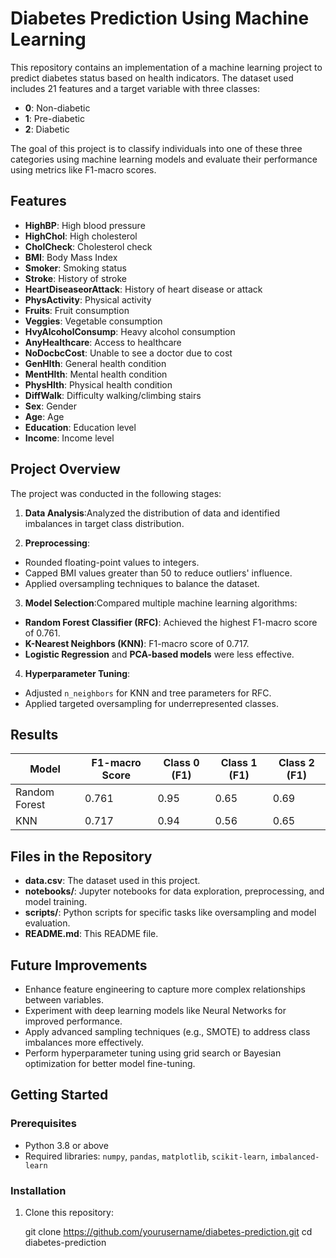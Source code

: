 # Diabetes Prediction Using Machine Learning

This repository contains an implementation of a machine learning project to predict diabetes status based on health indicators. The dataset used includes 21 features and a target variable with three classes:

* **0**: Non-diabetic
* **1**: Pre-diabetic
* **2**: Diabetic

The goal of this project is to classify individuals into one of these three categories using machine learning models and evaluate their performance using metrics like F1-macro scores.

## Features

* **HighBP**: High blood pressure
* **HighChol**: High cholesterol
* **CholCheck**: Cholesterol check
* **BMI**: Body Mass Index
* **Smoker**: Smoking status
* **Stroke**: History of stroke
* **HeartDiseaseorAttack**: History of heart disease or attack
* **PhysActivity**: Physical activity
* **Fruits**: Fruit consumption
* **Veggies**: Vegetable consumption
* **HvyAlcoholConsump**: Heavy alcohol consumption
* **AnyHealthcare**: Access to healthcare
* **NoDocbcCost**: Unable to see a doctor due to cost
* **GenHlth**: General health condition
* **MentHlth**: Mental health condition
* **PhysHlth**: Physical health condition
* **DiffWalk**: Difficulty walking/climbing stairs
* **Sex**: Gender
* **Age**: Age
* **Education**: Education level
* **Income**: Income level

## Project Overview

The project was conducted in the following stages:

1. **Data Analysis**:Analyzed the distribution of data and identified imbalances in target class distribution.
  
2. **Preprocessing**:
  
  * Rounded floating-point values to integers.
  * Capped BMI values greater than 50 to reduce outliers' influence.
  * Applied oversampling techniques to balance the dataset.
3. **Model Selection**:Compared multiple machine learning algorithms:
  
  * **Random Forest Classifier (RFC)**: Achieved the highest F1-macro score of 0.761.
  * **K-Nearest Neighbors (KNN)**: F1-macro score of 0.717.
  * **Logistic Regression** and **PCA-based models** were less effective.
4. **Hyperparameter Tuning**:
  
  * Adjusted `n_neighbors` for KNN and tree parameters for RFC.
  * Applied targeted oversampling for underrepresented classes.

## Results

| Model | F1-macro Score | Class 0 (F1) | Class 1 (F1) | Class 2 (F1) |
| --- | --- | --- | --- | --- |
| Random Forest | 0.761 | 0.95 | 0.65 | 0.69 |
| KNN | 0.717 | 0.94 | 0.56 | 0.65 |

## Files in the Repository

* **data.csv**: The dataset used in this project.
* **notebooks/**: Jupyter notebooks for data exploration, preprocessing, and model training.
* **scripts/**: Python scripts for specific tasks like oversampling and model evaluation.
* **README.md**: This README file.

## Future Improvements

* Enhance feature engineering to capture more complex relationships between variables.
* Experiment with deep learning models like Neural Networks for improved performance.
* Apply advanced sampling techniques (e.g., SMOTE) to address class imbalances more effectively.
* Perform hyperparameter tuning using grid search or Bayesian optimization for better model fine-tuning.

## Getting Started

### Prerequisites

* Python 3.8 or above
* Required libraries: `numpy`, `pandas`, `matplotlib`, `scikit-learn`, `imbalanced-learn`

### Installation

1. Clone this repository:
  
      git clone https://github.com/yourusername/diabetes-prediction.git
      cd diabetes-prediction
